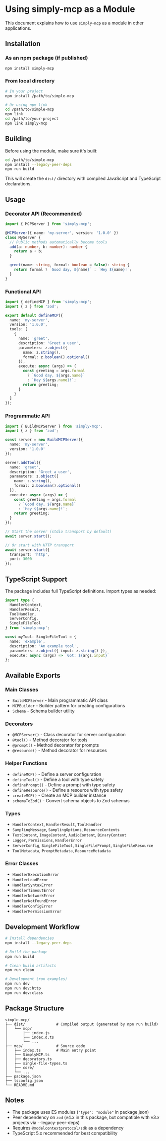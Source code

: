 # Using simply-mcp as a Module

This document explains how to use `simply-mcp` as a module in other applications.

## Installation

### As an npm package (if published)
```bash
npm install simply-mcp
```

### From local directory
```bash
# In your project
npm install /path/to/simple-mcp

# Or using npm link
cd /path/to/simple-mcp
npm link
cd /path/to/your-project
npm link simply-mcp
```

## Building

Before using the module, make sure it's built:

```bash
cd /path/to/simple-mcp
npm install --legacy-peer-deps
npm run build
```

This will create the `dist/` directory with compiled JavaScript and TypeScript declarations.

## Usage

### Decorator API (Recommended)

```typescript
import { MCPServer } from 'simply-mcp';

@MCPServer({ name: 'my-server', version: '1.0.0' })
class MyServer {
  // Public methods automatically become tools
  add(a: number, b: number): number {
    return a + b;
  }

  greet(name: string, formal: boolean = false): string {
    return formal ? `Good day, ${name}` : `Hey ${name}!`;
  }
}
```

### Functional API

```typescript
import { defineMCP } from 'simply-mcp';
import { z } from 'zod';

export default defineMCP({
  name: 'my-server',
  version: '1.0.0',
  tools: [
    {
      name: 'greet',
      description: 'Greet a user',
      parameters: z.object({
        name: z.string(),
        formal: z.boolean().optional()
      }),
      execute: async (args) => {
        const greeting = args.formal
          ? `Good day, ${args.name}`
          : `Hey ${args.name}!`;
        return greeting;
      }
    }
  ]
});
```

### Programmatic API

```typescript
import { BuildMCPServer } from 'simply-mcp';
import { z } from 'zod';

const server = new BuildMCPServer({
  name: 'my-server',
  version: '1.0.0'
});

server.addTool({
  name: 'greet',
  description: 'Greet a user',
  parameters: z.object({
    name: z.string(),
    formal: z.boolean().optional()
  }),
  execute: async (args) => {
    const greeting = args.formal
      ? `Good day, ${args.name}`
      : `Hey ${args.name}!`;
    return greeting;
  }
});

// Start the server (stdio transport by default)
await server.start();

// Or start with HTTP transport
await server.start({
  transport: 'http',
  port: 3000
});
```

## TypeScript Support

The package includes full TypeScript definitions. Import types as needed:

```typescript
import type {
  HandlerContext,
  HandlerResult,
  ToolHandler,
  ServerConfig,
  SingleFileTool
} from 'simply-mcp';

const myTool: SingleFileTool = {
  name: 'example',
  description: 'An example tool',
  parameters: z.object({ input: z.string() }),
  execute: async (args) => `Got: ${args.input}`
};
```

## Available Exports

### Main Classes
- `BuildMCPServer` - Main programmatic API class
- `MCPBuilder` - Builder pattern for creating configurations
- `Schema` - Schema builder utility

### Decorators
- `@MCPServer()` - Class decorator for server configuration
- `@tool()` - Method decorator for tools
- `@prompt()` - Method decorator for prompts
- `@resource()` - Method decorator for resources

### Helper Functions
- `defineMCP()` - Define a server configuration
- `defineTool()` - Define a tool with type safety
- `definePrompt()` - Define a prompt with type safety
- `defineResource()` - Define a resource with type safety
- `createMCP()` - Create an MCP builder instance
- `schemaToZod()` - Convert schema objects to Zod schemas

### Types
- `HandlerContext`, `HandlerResult`, `ToolHandler`
- `SamplingMessage`, `SamplingOptions`, `ResourceContents`
- `TextContent`, `ImageContent`, `AudioContent`, `BinaryContent`
- `Logger`, `Permissions`, `HandlerError`
- `ServerConfig`, `SingleFileTool`, `SingleFilePrompt`, `SingleFileResource`
- `ToolMetadata`, `PromptMetadata`, `ResourceMetadata`

### Error Classes
- `HandlerExecutionError`
- `HandlerLoadError`
- `HandlerSyntaxError`
- `HandlerTimeoutError`
- `HandlerNetworkError`
- `HandlerNotFoundError`
- `HandlerConfigError`
- `HandlerPermissionError`

## Development Workflow

```bash
# Install dependencies
npm install --legacy-peer-deps

# Build the package
npm run build

# Clean build artifacts
npm run clean

# Development (run examples)
npm run dev
npm run dev:http
npm run dev:class
```

## Package Structure

```
simple-mcp/
├── dist/              # Compiled output (generated by npm run build)
│   └── mcp/
│       ├── index.js
│       ├── index.d.ts
│       └── ...
├── mcp/               # Source code
│   ├── index.ts       # Main entry point
│   ├── SimplyMCP.ts
│   ├── decorators.ts
│   ├── single-file-types.ts
│   ├── core/
│   └── ...
├── package.json
├── tsconfig.json
└── README.md
```

## Notes

- The package uses ES modules (`"type": "module"` in package.json)
- Peer dependency on `zod` (v4.x in this package, but compatible with v3.x projects via --legacy-peer-deps)
- Requires `@modelcontextprotocol/sdk` as a dependency
- TypeScript 5.x recommended for best compatibility
